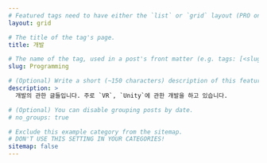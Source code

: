 ```yaml
---
# Featured tags need to have either the `list` or `grid` layout (PRO only).
layout: grid

# The title of the tag's page.
title: 개발

# The name of the tag, used in a post's front matter (e.g. tags: [<slug>]).
slug: Programming

# (Optional) Write a short (~150 characters) description of this featured tag.
description: >
  개발의 관한 글들입니다. 주로 `VR`, `Unity`에 관한 개발을 하고 있습니다.

# (Optional) You can disable grouping posts by date.
# no_groups: true

# Exclude this example category from the sitemap.
# DON'T USE THIS SETTING IN YOUR CATEGORIES!
sitemap: false
---
```

